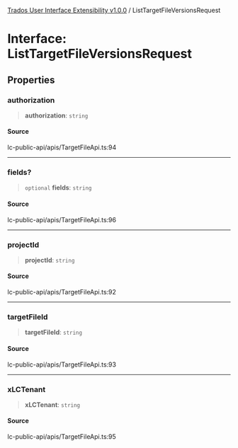 [Trados User Interface Extensibility v1.0.0](../wiki/globals) / ListTargetFileVersionsRequest

# Interface: ListTargetFileVersionsRequest

## Properties

### authorization

> **authorization**: `string`

#### Source

lc-public-api/apis/TargetFileApi.ts:94

***

### fields?

> `optional` **fields**: `string`

#### Source

lc-public-api/apis/TargetFileApi.ts:96

***

### projectId

> **projectId**: `string`

#### Source

lc-public-api/apis/TargetFileApi.ts:92

***

### targetFileId

> **targetFileId**: `string`

#### Source

lc-public-api/apis/TargetFileApi.ts:93

***

### xLCTenant

> **xLCTenant**: `string`

#### Source

lc-public-api/apis/TargetFileApi.ts:95
